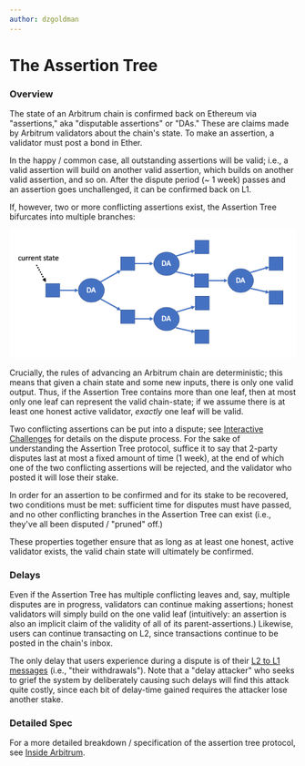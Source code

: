 ```yaml
---
author: dzgoldman
---
```


# The Assertion Tree

### Overview

The state of an Arbitrum chain is confirmed back on Ethereum via "assertions," aka "disputable assertions" or "DAs." These are claims made by Arbitrum validators about the chain's state. To make an assertion, a validator must post a bond in Ether.

In the happy / common case, all outstanding assertions will be valid; i.e., a valid assertion will build on another valid assertion, which builds on another valid assertion, and so on. After the dispute period (~ 1 week) passes and an assertion goes unchallenged, it can be confirmed back on L1.

If, however, two or more conflicting assertions exist, the Assertion Tree bifurcates into multiple branches:

![img](./images/assertionTree.png)

Crucially, the rules of advancing an Arbitrum chain are deterministic; this means that given a chain state and some new inputs, there is only one valid output. Thus, if the Assertion Tree contains more than one leaf, then at most only one leaf can represent the valid chain-state; if we assume there is at least one honest active validator, _exactly_ one leaf will be valid.

Two conflicting assertions can be put into a dispute; see [Interactive Challenges](/how-arbitrum-works/fraud-proofs/challenge-manager.md) for details on the dispute process. For the sake of understanding the Assertion Tree protocol, suffice it to say that 2-party disputes last at most a fixed amount of time (1 week), at the end of which one of the two conflicting assertions will be rejected, and the validator who posted it will lose their stake.

In order for an assertion to be confirmed and for its stake to be recovered, two conditions must be met: sufficient time for disputes must have passed, and no other conflicting branches in the Assertion Tree can exist (i.e., they've all been disputed / "pruned" off.)

These properties together ensure that as long as at least one honest, active validator exists, the valid chain state will ultimately be confirmed.

### Delays

Even if the Assertion Tree has multiple conflicting leaves and, say, multiple disputes are in progress, validators can continue making assertions; honest validators will simply build on the one valid leaf (intuitively: an assertion is also an implicit claim of the validity of all of its parent-assertions.) Likewise, users can continue transacting on L2, since transactions continue to be posted in the chain's inbox.

The only delay that users experience during a dispute is of their [L2 to L1 messages](/how-arbitrum-works/arbos/l2-l1-messaging.md) (i.e., "their withdrawals"). Note that a "delay attacker" who seeks to grief the system by deliberately causing such delays will find this attack quite costly, since each bit of delay-time gained requires the attacker lose another stake.

### Detailed Spec

For a more detailed breakdown / specification of the assertion tree protocol, see [Inside Arbitrum](/how-arbitrum-works/inside-arbitrum-nitro.md#arbitrum#rollup#protocol).
